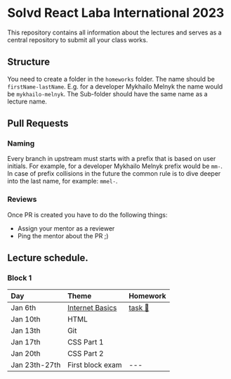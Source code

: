# Solvd React Laba International 2023

This repository contains all information about the lectures and serves as a central repository to submit all your class works.

## Structure

You need to create a folder in the `homeworks` folder. The name should be `firstName-lastName`. E.g. for a developer Mykhailo Melnyk the name would be `mykhailo-melnyk`. The Sub-folder should have the same name as a lecture name.

## Pull Requests

### Naming

Every branch in upstream must starts with a prefix that is based on user initials. For example, for a developer Mykhailo Melnyk prefix would be `mm-`. In case of prefix collisions in the future the common rule is to dive deeper into the last name, for example: `mmel-`.

### Reviews

Once PR is created you have to do the following things:

- Assign your mentor as a reviewer
- Ping the mentor about the PR ;)

## Lecture schedule.

### Block 1

| Day           | Theme                                              | Homework                                      |
| :------------ | :------------------------------------------------- | :-------------------------------------------- |
| Jan 6th       | [Internet Basics](./lectures/01-basics/README.md)  | [task 🔗](./lectures/01-basics/task.md)       |
| Jan 10th      | HTML                                               |                                               |
| Jan 13th      | Git                                                |                                               |
| Jan 17th      | CSS Part 1                                         |                                               |
| Jan 20th      | CSS Part 2                                         |                                               |
| Jan 23th-27th | First block exam                                   | ---                                           |
